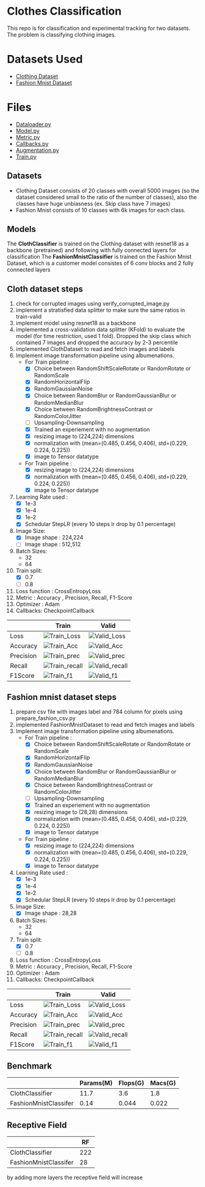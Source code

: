 # Clothes Classification

This repo is for classification and experimental tracking for two datasets. The problem is classifying clothing images.

# Datasets Used
- [Clothing Dataset](https://github.com/alexeygrigorev/clothing-dataset)
- [Fashion Mnist Dataset](https://github.com/zalandoresearch/fashion-mnist)
# Files

- [Dataloader.py](./dataloader.py)
- [Model.py](./model.py)
- [Metric.py](./metric.py)
- [Callbacks.py](./callbacks.py)
- [Augmentation.py](./augmentation.py)
- [Train.py](./train.py)

##  Datasets
- Clothing Dataset consists of 20 classes with overall 5000 images (so the dataset considered small to the ratio of the number of classes), also the classes have huge unbiasness (ex. Skip class have 7 images)
- Fashion Mnist consists of 10 classes with 6k images for each class.

## Models
The **ClothClassifier** is trained on the Clothing dataset with resnet18 as a backbone (pretrained) and following with fully connected layers for classification 
The **FashionMnistClassifier** is trained on the Fashion Mnist Dataset, which is a customer model consistes of 6 conv blocks and 2 fully connected layers 


## Cloth dataset steps

 1. check for corrupted images using verify_corrupted_image.py
 2. implement a stratisfied data splitter to make sure the same ratios in train-valid
 3. implement model using resnet18 as a backbone 
 4. implemented a cross-validation data splitter (KFold) to evaluate the model (for time restriction, used 1 fold). Dropped the skip class which contained 7 images and dropped the accuracy by 2-3 percentile
 5. implemented ClothDataset to read and fetch images and labels
 6.  Implement image transformation pipeline using albumenations.
	 - For Train pipeline : 
		 - [X] Choice between RandomShiftScaleRotate or RandomRotate or RandomScale
		 - [X] RandomHorizontalFlip
		 - [X] RandomGaussianNoise
		 - [X] Choice between RandomBlur or RandomGaussianBlur or RandomMedianBlur
		 - [X] Choice between RandomBrightnessContrast or RandomColorJitter 
		 - [ ] Upsampling-Downsampling
		 - [X] Trained an experiement with no augmentation 
		 - [X] resizing image to (224,224) dimensions
		 - [X] normalization with (mean=(0.485, 0.456, 0.406), std=(0.229, 0.224, 0.225))
		 - [X] image to Tensor datatype
	 -  For Train pipeline : 
		 - [X] resizing image to (224,224) dimensions
		 - [X] normalization with (mean=(0.485, 0.456, 0.406), std=(0.229, 0.224, 0.225))
		 - [X] image to Tensor datatype
7.  Learning Rate used :
	- [X] 1e-3
	- [X] 1e-4
	- [X] 1e-2
	- [X] Schedular StepLR (every 10 steps lr drop by 0.1 percentage)
8. Image Size:
	- [X] Image shape : 224,224
	- [ ] Image shape : 512,512
9. Batch Sizes:
	- 32
	- 64
10. Train split:
	- [X] 0.7
	- [ ] 0.8 
11. Loss function : CrossEntropyLoss
12. Metric : Accuracy , Precision, Recall, F1-Score
13. Optimizer : Adam
14. Callbacks: CheckpointCallback

|         |Train                                       |Valid                                       |
|---------|--------------------------------------------|--------------------------------------------|
|Loss     |![Train_Loss](./media/train_loss_cd.png)    |![Valid_Loss](./media/valid_loss_cd.png)    | 
|Accuracy |![Train_Acc](./media/train_acc_cd.png)      |![Valid_Acc](./media/valid_acc_cd.png)      |
|Precision|![Train_prec](./media/train_prec_cd.png)    |![Valid_prec](./media/valid_prec_cd.png)    | 
|Recall   |![Train_recall](./media/train_recall_cd.png)|![Valid_recall](./media/valid_recall_cd.png)|
|F1Score  |![Train_f1](./media/train_f1_cd.png)        |![Valid_f1](./media/valid_f1_cd.png)        |

## Fashion mnist dataset steps

 1. prepare csv file with images label and 784 column for pixels using prepare_fashion_csv.py
 2. implemented FashionMnistDataset to read and fetch images and labels
 3.  Implement image transformation pipeline using albumenations.
	 - For Train pipeline : 
		 - [X] Choice between RandomShiftScaleRotate or RandomRotate or RandomScale
		 - [X] RandomHorizontalFlip
		 - [X] RandomGaussianNoise
		 - [X] Choice between RandomBlur or RandomGaussianBlur or RandomMedianBlur
		 - [X] Choice between RandomBrightnessContrast or RandomColorJitter 
		 - [ ] Upsampling-Downsampling
		 - [X] Trained an experiement with no augmentation 
		 - [X] resizing image to (28,28) dimensions
		 - [X] normalization with (mean=(0.485, 0.456, 0.406), std=(0.229, 0.224, 0.225))
		 - [X] image to Tensor datatype
	 -  For Train pipeline : 
		 - [X] resizing image to (224,224) dimensions
		 - [X] normalization with (mean=(0.485, 0.456, 0.406), std=(0.229, 0.224, 0.225))
		 - [X] image to Tensor datatype
4.  Learning Rate used :
	- [X] 1e-3
	- [X] 1e-4
	- [X] 1e-2
	- [X] Schedular StepLR (every 10 steps lr drop by 0.1 percentage)
5. Image Size:
	- [X] Image shape : 28,28
6. Batch Sizes:
	- 32
	- 64
7. Train split:
	- [X] 0.7
	- [ ] 0.8 
8. Loss function : CrossEntropyLoss
9. Metric : Accuracy , Precision, Recall, F1-Score
10. Optimizer : Adam
11. Callbacks: CheckpointCallback

|         |Train                                       |Valid                                       |
|---------|--------------------------------------------|--------------------------------------------|
|Loss     |![Train_Loss](./media/train_loss_fm.png)    |![Valid_Loss](./media/valid_loss_fm.png)    | 
|Accuracy |![Train_Acc](./media/train_acc_fm.png)      |![Valid_Acc](./media/valid_acc_fm.png)      |
|Precision|![Train_prec](./media/train_prec_fm.png)    |![Valid_prec](./media/valid_prec_fm.png)    | 
|Recall   |![Train_recall](./media/train_recall_fm.png)|![Valid_recall](./media/valid_recall_fm.png)|
|F1Score  |![Train_f1](./media/train_f1_fm.png)        |![Valid_f1](./media/valid_f1_fm.png)        |



## Benchmark


|                     |Params(M) |Flops(G)|Macs(G) |
|---------------------|----------|--------|--------|
|ClothClassifier      |11.7      |3.6     |1.8     |
|FashionMnistClassifer|0.14      |0.044   |0.022   |


## Receptive Field

|                     |RF |
|---------------------|---|
|ClothClassifier      |222|
|FashionMnistClassifer|28 |

by adding more layers the receptive field will increase
